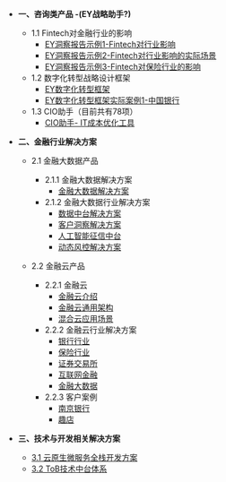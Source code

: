 - **一、咨询类产品 -(EY战略助手?)**
  - 1.1 Fintech对金融行业的影响
    - [EY洞察报告示例1-Fintech对行业影响](/Advisory/FinTech/影响未来金融行业的七大科技要素)
    - [EY洞察报告示例2-Fintech对行业影响的实际场景](/Advisory/FinTech/金融科技用例图谱全景扫描)
    - [EY洞察报告示例3-Fintech对保险行业的影响](/Advisory/FinTech/用物联网构建保险行业数字生态系统)
  - 1.2 数字化转型战略设计框架
    - [EY数字化转型框架](/Advisory/DT/数字化转型框架)
    - [EY数字化转型框架实际案例1-中国银行](/Advisory/DT/DT案例中国银行数字化转型)
  - 1.3 CIO助手（目前共有78项）
    - [CIO助手- IT成本优化工具](/Advisory/CIOA/企业IT降本增效工具集)



- **二、金融行业解决方案**

  - 2.1 金融大数据产品
    - 2.1.1 金融大数据解决方案
      - [金融大数据解决方案](/BigData/金融大数据解决方案)
    - 2.1.2 金融大数据行业解决方案
      - [数据中台解决方案](/BigData/数据中台解决方案)
      - [客户洞察解决方案](/BigData/客户洞察解决方案)
      - [人工智能征信中台](/BigData/人工智能征信中台)
      - [动态风控解决方案](/BigData/人工智能征信中台)

  - 2.2 金融云产品
    - 2.2.1 金融云
      - [金融云介绍](/Cloud/金融云简介)
      - [金融云通用架构](/Cloud/金融云通用架构)
      - [混合云应用场景](/Cloud/混合云应用场景)
    - 2.2.2 金融云行业解决方案
      - [银行行业](/Cloud/银行行业)
      - [保险行业](/Cloud/保险行业)
      - [证券交易所](/Cloud/证券交易所)
      - [互联网金融](/Cloud/互联网金融)
      - [金融大数据](/Cloud/金融大数据)
    - 2.2.3 客户案例
      - [南京银行](/Cloud/南京银行)
      - [趣店](/Cloud/趣店)



- **三、技术与开发相关解决方案**
  - [3.1 云原生微服务全栈开发方案](/Tech/云原生微服务全栈开发解决方案)
  - [3.2 ToB技术中台体系](/Tech/ToB技术中台解决方案)

<br>

